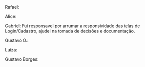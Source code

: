 Rafael:

Alice:

Gabriel: Fui responsavel por arrumar a responsividade das telas de Login/Cadastro, ajudei na tomada de decisões e documentação.

Gustavo O.:

Luiza:

Gustavo Borges:

